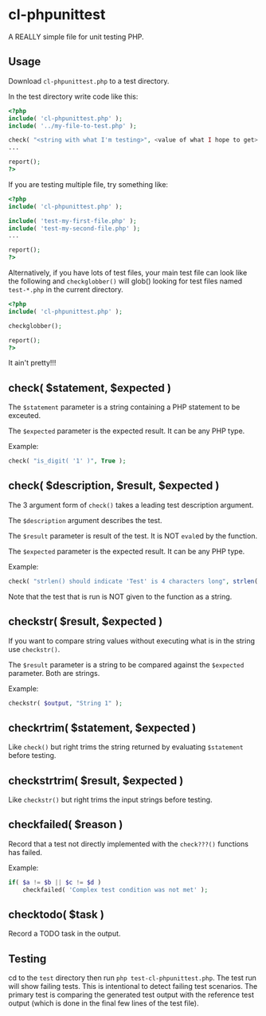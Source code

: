 # cl-phpunittest

A REALLY simple file for unit testing PHP.

## Usage

Download `cl-phpunittest.php` to a test directory.

In the test directory write code like this:

```php
<?php
include( 'cl-phpunittest.php' );
include( '../my-file-to-test.php' );

check( "<string with what I'm testing>", <value of what I hope to get> );
...

report();
?>
```

If you are testing multiple file, try something like:

```php
<?php
include( 'cl-phpunittest.php' );

include( 'test-my-first-file.php' );
include( 'test-my-second-file.php' );
...

report();
?>
```

Alternatively, if you have lots of test files, your main test file can look
like the following and `checkglobber()` will glob() looking for test files
named `test-*.php` in the current directory.

```php
<?php
include( 'cl-phpunittest.php' );

checkglobber();

report();
?>
```

It ain't pretty!!!

## check( $statement, $expected )

The `$statement` parameter is a string containing a PHP statement to be
exceuted.

The `$expected` parameter is the expected result.  It can be any PHP type.

Example:

```php
check( "is_digit( '1' )", True );
```

## check( $description, $result, $expected )

The 3 argument form of `check()` takes a leading test description argument.

The `$description` argument describes the test.

The `$result` parameter is result of the test. It is NOT `eval`ed by the
function.

The `$expected` parameter is the expected result.  It can be any PHP type.

Example:

```php
check( "strlen() should indicate 'Test' is 4 characters long", strlen( 'Test' ), 4 );
```

Note that the test that is run is NOT given to the function as a string.

## checkstr( $result, $expected )

If you want to compare string values without executing what is in the string
use `checkstr()`.

The `$result` parameter is a string to be compared against the `$expected`
parameter.  Both are strings.

Example:

```php
checkstr( $output, "String 1" );
```

## checkrtrim( $statement, $expected )

Like `check()` but right trims the string returned by evaluating `$statement`
before testing.

## checkstrtrim( $result, $expected )

Like `checkstr()` but right trims the input strings before testing.

## checkfailed( $reason )

Record that a test not directly implemented with the `check???()` functions
has failed.

Example:

```php
if( $a != $b || $c != $d )
    checkfailed( 'Complex test condition was not met' );
```

## checktodo( $task )

Record a TODO task in the output.

## Testing

cd to the `test` directory then run `php test-cl-phpunittest.php`.  The test
run will show failing tests.  This is intentional to detect failing test
scenarios.  The primary test is comparing the generated test output with
the reference test output (which is done in the final few lines of the test
file).
